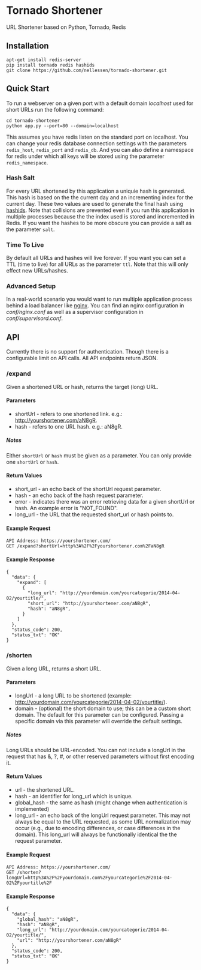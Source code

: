 Tornado Shortener
=================

URL Shortener based on Python, Tornado, Redis



Installation
------------
```
apt-get install redis-server
pip install tornado redis hashids
git clone https://github.com/nellessen/tornado-shortener.git
```


Quick Start
-----------
To run a webserver on a given port with a default domain *localhost* used for
short URLs run the following command:
```
cd tornado-shortener
python app.py --port=80 --domain=localhost
```
This assumes you have redis listen on the standard port on localhost.
You can change your redis database connection settings with the parameters
`redis_host`, `redis_port` and `redis_db`. And you can also define a namespace
for redis under which all keys will be stored using the parameter `redis_namespace`.

### Hash Salt
For every URL shortened by this application a uniquie hash is generated. This hash
is  based on the the current day and an incrementing index for the current day.
These two values are used to generate the final hash using [hashids](http://www.hashids.org/). Note that
collisions are prevented even if you run this application in multiple processes
because the the index used is stored and incremented in Redis. If you want the
hashes to be more obscure you can provide a salt as the parameter `salt`.

### Time To Live
By default all URLs and hashes will live forever. If you want you can set a TTL
(time to live) for all URLs as the parameter `ttl`. Note that this will only
effect new URLs/hashes.

### Advanced Setup
In a real-world scenario you would want to run multiple application process behind a load
balancer like [nginx](http://nginx.org/). You can find an nginx configuration in *conf/nginx.conf*
as well as a supervisor configuration in *conf/supervisord.conf*.


API
---
Currently there is no support for authentication. Though there is a configurable
limit on API calls. All API endpoints return JSON.


### /expand
Given a shortened URL or hash, returns the target (long) URL.

#### Parameters
 - shortUrl - refers to one shortened link. e.g.: http://yourshortener.com/aN8gR.
 - hash - refers to one URL hash. e.g.: aN8gR.

##### Notes
Either `shortUrl` or `hash` must be given as a parameter.
You can only provide one  `shortUrl` or `hash`.


#### Return Values
- short_url - an echo back of the shortUrl request parameter.
- hash - an echo back of the hash request parameter.
- error - indicates there was an error retrieving data for a given shortUrl or hash. An example error is "NOT_FOUND".
- long_url - the URL that the requested short_url or hash points to.

#### Example Request
```
API Address: https://yourshortener.com/
GET /expand?shortUrl=http%3A%2F%2Fyourshortener.com%2FaN8gR
```

#### Example Response
```
{
  "data": {
    "expand": [
      {
        "long_url": "http://yourdomain.com/yourcategorie/2014-04-02/yourtitle/",
        "short_url": "http://yourshortener.com/aN8gR",
        "hash": "aN8gR",
      }
    ]
  },
  "status_code": 200,
  "status_txt": "OK"
}
```


### /shorten
Given a long URL, returns a short URL.

#### Parameters
 - longUrl - a long URL to be shortened (example: http://yourdomain.com/yourcategorie/2014-04-02/yourtitle/).
 - domain - (optional) the short domain to use; this can be a custom short domain. The default for this parameter
   can be configured. Passing a specific domain via this parameter will override the default settings.

##### Notes
Long URLs should be URL-encoded. You can not include a longUrl in the request that has &, ?, #, or other reserved
parameters without first encoding it.


#### Return Values
- url - the shortened URL.
- hash - an identifier for long_url which is unique.
- global_hash - the same as hash (might change when authentication is implemented)
- long_url - an echo back of the longUrl request parameter. This may not always be equal to the URL requested, as some
  URL normalization may occur (e.g., due to encoding differences, or case differences in the domain). This long_url
  will always be functionally identical the the request parameter.

#### Example Request
```
API Address: https://yourshortener.com/
GET /shorten?longUrl=http%3A%2F%2Fyourdomain.com%2Fyourcategorie%2F2014-04-02%2Fyourtitle%2F
```

#### Example Response
```
{
  "data": {
    "global_hash": "aN8gR",
    "hash": "aN8gR",
    "long_url": "http://yourdomain.com/yourcategorie/2014-04-02/yourtitle/",
    "url": "http://yourshortener.com/aN8gR"
  },
  "status_code": 200,
  "status_txt": "OK"
}
```